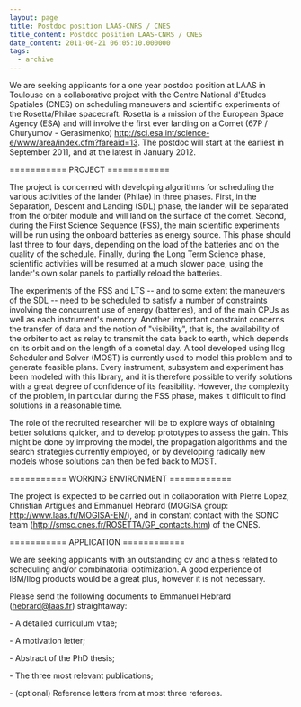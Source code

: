 ```yaml
---
layout: page
title: Postdoc position LAAS-CNRS / CNES
title_content: Postdoc position LAAS-CNRS / CNES
date_content: 2011-06-21 06:05:10.000000
tags:
  - archive
---
```



We are seeking applicants for a one year postdoc position at LAAS in Toulouse
on a collaborative project with the Centre National d'Etudes Spatiales (CNES)
on scheduling maneuvers and scientific experiments of the Rosetta/Philae
spacecraft. Rosetta is a mission of the European Space Agency (ESA) and will
involve the first ever landing on a Comet (67P / Churyumov - Gerasimenko)
<http://sci.esa.int/science-e/www/area/index.cfm?fareaid=13>. The postdoc will
start at the earliest in September 2011, and at the latest in January 2012.



=========== PROJECT ============



The project is concerned with developing algorithms for scheduling the various
activities of the lander (Philae) in three phases. First, in the Separation,
Descent and Landing (SDL) phase, the lander will be separated from the orbiter
module and will land on the surface of the comet. Second, during the First
Science Sequence (FSS), the main scientific experiments will be run using the
onboard batteries as energy source. This phase should last three to four days,
depending on the load of the batteries and on the quality of the schedule.
Finally, during the Long Term Science phase, scientific activities will be
resumed at a much slower pace, using the lander's own solar panels to
partially reload the batteries.



The experiments of the FSS and LTS -- and to some extent the maneuvers of the
SDL -- need to be scheduled to satisfy a number of constraints involving the
concurrent use of energy (batteries), and of the main CPUs as well as each
instrument's memory. Another important constraint concerns the transfer of
data and the notion of "visibility", that is, the availability of the orbiter
to act as relay to transmit the data back to earth, which depends on its orbit
and on the length of a cometal day. A tool developed using Ilog Scheduler and
Solver (MOST) is currently used to model this problem and to generate feasible
plans. Every instrument, subsystem and experiment has been modeled with this
library, and it is therefore possible to verify solutions with a great degree
of confidence of its feasibility. However, the complexity of the problem, in
particular during the FSS phase, makes it difficult to find solutions in a
reasonable time.



The role of the recruited researcher will be to explore ways of obtaining
better solutions quicker, and to develop prototypes to assess the gain. This
might be done by improving the model, the propagation algorithms and the
search strategies currently employed, or by developing radically new models
whose solutions can then be fed back to MOST.





=========== WORKING ENVIRONMENT ============



The project is expected to be carried out in collaboration with Pierre Lopez,
Christian Artigues and Emmanuel Hebrard (MOGISA group:
<http://www.laas.fr/MOGISA-EN/>), and in constant contact with the SONC team
(<http://smsc.cnes.fr/ROSETTA/GP_contacts.htm>) of the CNES.





=========== APPLICATION ============



We are seeking applicants with an outstanding cv and a thesis related to
scheduling and/or combinatorial optimization. A good experience of IBM/Ilog
products would be a great plus, however it is not necessary.





Please send the following documents to Emmanuel Hebrard
([hebrard@laas.fr](mailto:hebrard@laass.fr)) straightaway:



\- A detailed curriculum vitae;



\- A motivation letter;



\- Abstract of the PhD thesis;



\- The three most relevant publications;



\- (optional) Reference letters from at most three referees.





